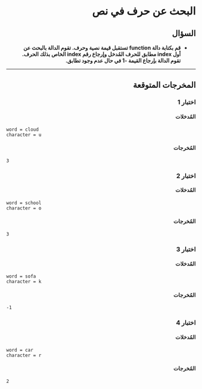 # <div dir="rtl">البحث عن حرف في نص</div>

## <div dir="rtl">السؤال</div>

<ul dir="rtl">
<li>
<b>
قم بكتابة دالة function تستقبل قيمة نصية وحرف. تقوم الدالة بالبحث عن أول index مطابق للحرف المُدخل وإرجاع رقم index الخاص بذلك الحرف. تقوم الدالة بإرجاع القيمة -1 في حال عدم وجود تطابق.
</b>
</li>
</ul>

---

## <div dir="rtl">المخرجات المتوقعة</div>

### <div dir="rtl">اختبار 1</div>

#### <div dir="rtl">المُدخلات</div>

```text
word = cloud
character = u
```

#### <div dir="rtl">المُخرجات</div>

```text
3
```

### <div dir="rtl">اختبار 2</div>

#### <div dir="rtl">المُدخلات</div>

```text
word = school
character = o
```

#### <div dir="rtl">المُخرجات</div>

```text
3
```

### <div dir="rtl">اختبار 3</div>

#### <div dir="rtl">المُدخلات</div>

```text
word = sofa
character = k
```

#### <div dir="rtl">المُخرجات</div>

```text
-1
```

### <div dir="rtl">اختبار 4</div>

#### <div dir="rtl">المُدخلات</div>

```text
word = car
character = r
```

#### <div dir="rtl">المُخرجات</div>

```text
2
```